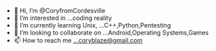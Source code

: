 - 👋 Hi, I’m @CoryfromCordesville
- 👀 I’m interested in ...coding reality 
- 🌱 I’m currently learning Unix, ...C++,Python,Pentesting
- 💞️ I’m looking to collaborate on ...Android,Operating Systems,Games
- 📫 How to reach me ...coryblaze@gmail.com

<!---
CoryfromCordesville/CoryfromCordesville is a ✨ special ✨ repository because its `README.md` (this file) appears on your GitHub profile.
You can click the Preview link to take a look at your changes.
--->
